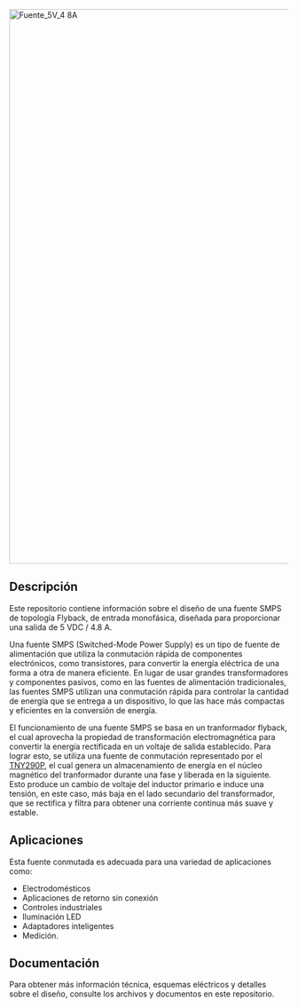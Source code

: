 
<img width="1000" alt="Fuente_5V_4 8A" src="https://github.com/AlanRavelo/Power_flyback_4.8A/assets/88397949/fb821288-8b77-4366-9bef-5bbf648218e7">


## Descripción

Este repositorio contiene información sobre el diseño de una fuente SMPS de topología Flyback, de entrada monofásica, diseñada para proporcionar una salida de 5 VDC / 4.8 A.

Una fuente SMPS (Switched-Mode Power Supply) es un tipo de fuente de alimentación que utiliza la conmutación rápida de componentes electrónicos, como transistores, para convertir la energía eléctrica de una forma a otra de manera eficiente. En lugar de usar grandes transformadores y componentes pasivos, como en las fuentes de alimentación tradicionales, las fuentes SMPS utilizan una conmutación rápida para controlar la cantidad de energía que se entrega a un dispositivo, lo que las hace más compactas y eficientes en la conversión de energía.

El funcionamiento de una fuente SMPS se basa en un tranformador flyback, el cual aprovecha la propiedad de transformación electromagnética para convertir la energía rectificada en un voltaje de salida establecido. Para lograr esto, se utiliza una fuente de conmutación representado por el [TNY290P](https://www.power.com/sites/default/files/documents/tinyswitch-4_family_datasheetTW.pdf), el cual genera un almacenamiento de energía en el núcleo magnético del tranformador durante una fase y liberada en la siguiente. Esto produce un cambio de voltaje del inductor primario e induce una tensión, en este caso, más baja en el lado secundario del transformador, que se rectifica y filtra para obtener una corriente continua más suave y estable.
 
## Aplicaciones

Esta fuente conmutada es adecuada para una variedad de aplicaciones como:
* Electrodomésticos
* Aplicaciones de retorno sin conexión
* Controles industriales
* Iluminación LED
* Adaptadores inteligentes
* Medición.

## Documentación

Para obtener más información técnica, esquemas eléctricos y detalles sobre el diseño, consulte los archivos y documentos en este repositorio.
